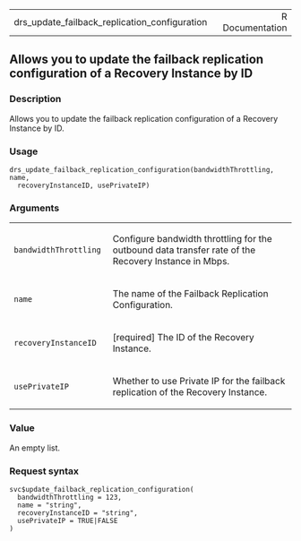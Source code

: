 <table style="width: 100%;">
<tbody>
<tr class="odd">
<td>drs_update_failback_replication_configuration</td>
<td style="text-align: right;">R Documentation</td>
</tr>
</tbody>
</table>

## Allows you to update the failback replication configuration of a Recovery Instance by ID

### Description

Allows you to update the failback replication configuration of a
Recovery Instance by ID.

### Usage

    drs_update_failback_replication_configuration(bandwidthThrottling, name,
      recoveryInstanceID, usePrivateIP)

### Arguments

<table>
<colgroup>
<col style="width: 35%" />
<col style="width: 65%" />
</colgroup>
<tbody>
<tr class="odd">
<td><code
id="drs_update_failback_replication_configuration_:_bandwidthThrottling">bandwidthThrottling</code></td>
<td><p>Configure bandwidth throttling for the outbound data transfer
rate of the Recovery Instance in Mbps.</p></td>
</tr>
<tr class="even">
<td><code
id="drs_update_failback_replication_configuration_:_name">name</code></td>
<td><p>The name of the Failback Replication Configuration.</p></td>
</tr>
<tr class="odd">
<td><code
id="drs_update_failback_replication_configuration_:_recoveryInstanceID">recoveryInstanceID</code></td>
<td><p>[required] The ID of the Recovery Instance.</p></td>
</tr>
<tr class="even">
<td><code
id="drs_update_failback_replication_configuration_:_usePrivateIP">usePrivateIP</code></td>
<td><p>Whether to use Private IP for the failback replication of the
Recovery Instance.</p></td>
</tr>
</tbody>
</table>

### Value

An empty list.

### Request syntax

    svc$update_failback_replication_configuration(
      bandwidthThrottling = 123,
      name = "string",
      recoveryInstanceID = "string",
      usePrivateIP = TRUE|FALSE
    )
